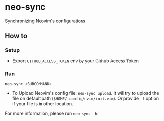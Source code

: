 # neo-sync
Synchronizing Neovim's configurations

## How to
### Setup
- Export `GITHUB_ACCESS_TOKEN` env by your Github Access Token

### Run
```bash
neo-sync <SUBCOMMAND>
```
- To Upload Neovim's config file: `neo-sync upload`. It will try to upload the file on default path (`$HOME/.config/nvim/init.vim`). Or provide `-f` option if your file is in other location.

For more information, please run `neo-sync -h`.
